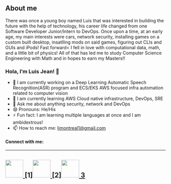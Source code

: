## About me

There was once a young boy named Luis that was interested in building the future with the help of technology, his career life changed from one Software Developer Junior/Intern to DevOps. Once upon a time, at an early age, my main interests were cars, network security, installing games on a custom built desktop, 
insatlling mods on said games, figuring out CLIs and GUIs and iPods! Fast forward< I fell in love with computational data, math, and a little bit of physics! All of that has led me to study Computer Science Engineering with Math and in hopes to earn my Masters!!


### Hola, I’m Luis Jean! 👋

- 🔭 I am currently working on a Deep Learning Automatic Speech Recognition(ASR) program and ECS/EKS AWS focused infra automation related to computer vision
- 🌱 I am currently learning AWS Cloud native infrastructure, DevOps, SRE
- 💬 Ask me about anything security, network and DevOps
- 😄 Pronouns: He/His
- ⚡ Fun fact: I am learning multiple languages at once and I am ambidextrous!
- 📫 How to reach me: ljmontreal1@gmail.com

<b>
	<b/>

#### Connect with me:
---
[<img src="https://user-images.githubusercontent.com/38962380/168151713-59971c5f-a0fa-4699-bdb2-ba5efc3f7f01.jpg" width="56">
](https://www.linkedin.com/in/luis-jean-01448a173/)[1][<img src="https://user-images.githubusercontent.com/38962380/168152835-c81deb56-fb94-4e10-8ffd-d6361e61b9c1.png" width="56">
](https://www.Instagram.com/LuisRjean/)[2][<img src="https://user-images.githubusercontent.com/38962380/168154074-33b6663c-4420-4751-be46-2fc95e8c3e3a.jpg" width="56">
](https://www.twitter.com/LuisRJean/)[3]
---









[1]: https://www.linkedin.com/in/luis-jean-01448a173
[2]: https://www.Instagram.com/LuisRjean
[3]: https://www.twitter.com/LuisRJean
